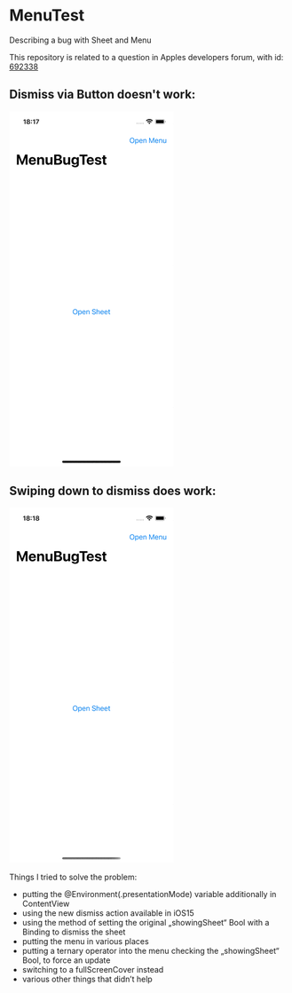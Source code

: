 # MenuTest
 Describing a bug with Sheet and Menu
 
 This repository is related to a question in Apples developers forum, with id: <a href="https://developer.apple.com/forums/thread/692338">692338</a>
 
 ## Dismiss via Button doesn't work:
 ![MenuTestNotWorking](https://github.com/kodegut/MenuTest/blob/main/notWorking.gif)

## Swiping down to dismiss does work:
 ![MenuTestWorking](https://github.com/kodegut/MenuTest/blob/main/working.gif)
 
 
 Things I tried to solve the problem:

- putting the @Environment(\.presentationMode) variable additionally in ContentView
- using the new dismiss action available in iOS15
- using the method of setting the original „showingSheet“ Bool with a Binding to dismiss the sheet
- putting the menu in various places
- putting a ternary operator into the menu checking the „showingSheet“  Bool, to force an update
- switching to a fullScreenCover instead
- various other things that didn’t help
 
